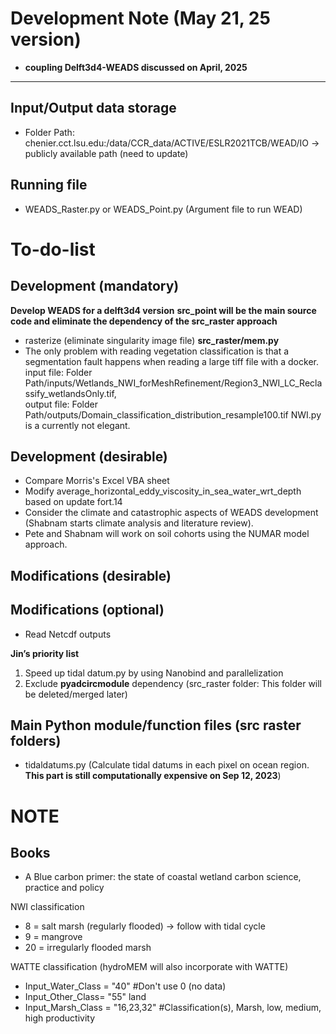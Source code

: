
# Development Note (May 21, 25 version)

-  **coupling Delft3d4-WEADS discussed on April, 2025**
---

## Input/Output data storage 
- Folder Path: chenier.cct.lsu.edu:/data/CCR_data/ACTIVE/ESLR2021TCB/WEAD/IO -> publicly available path (need to update)

## Running file
- WEADS_Raster.py or WEADS_Point.py (Argument file to run WEAD)

# To-do-list

## Development (mandatory)
**Develop WEADS for a delft3d4 version**
**src_point will be the main source code and eliminate the dependency of the src_raster approach**
  - rasterize (eliminate singularity image file)
**src_raster/mem.py**
  - The only problem with reading vegetation classification is that a segmentation fault happens when reading a large tiff file with a docker.<br>input file: Folder Path/inputs/Wetlands_NWI_forMeshRefinement/Region3_NWI_LC_Reclassify_wetlandsOnly.tif,<br> output file: Folder Path/outputs/Domain_classification_distribution_resample100.tif NWI.py is a currently not elegant.
  
## Development (desirable)
- Compare Morris's Excel VBA sheet
- Modify average_horizontal_eddy_viscosity_in_sea_water_wrt_depth based on update fort.14
- Consider the climate and catastrophic aspects of WEADS development (Shabnam starts climate analysis and literature review).
- Pete and Shabnam will work on soil cohorts using the NUMAR model approach.

## Modifications (desirable)

## Modifications (optional)
- Read Netcdf outputs

**Jin’s priority list**

1. Speed up tidal datum.py by using Nanobind and parallelization
2. Exclude **pyadcircmodule** dependency (src_raster folder: This folder will be deleted/merged later)

## Main Python module/function files (src raster folders)
- tidaldatums.py (Calculate tidal datums in each pixel on ocean region. **This part is still computationally expensive on Sep 12, 2023**)
  

# NOTE

## Books
- A Blue carbon primer: the state of coastal wetland carbon science, practice and policy

  
NWI classification
- 8 = salt marsh (regularly flooded) -> follow with tidal cycle
- 9 = mangrove
- 20 = irregularly flooded marsh

WATTE classification (hydroMEM will also incorporate with WATTE)
- Input_Water_Class = "40" #Don't use 0 (no data)
- Input_Other_Class= "55" land
- Input_Marsh_Class = "16,23,32" #Classification(s), Marsh, low, medium, high productivity
